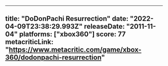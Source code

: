 
---
title: "DoDonPachi Resurrection"
date: "2022-04-09T23:38:29.993Z"
releaseDate: "2011-11-04"
platforms: ["xbox360"]
score: 77
metacriticLink: "https://www.metacritic.com/game/xbox-360/dodonpachi-resurrection"
---
